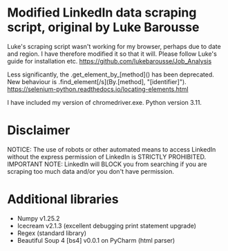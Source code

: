# Modified LinkedIn data scraping script, original by Luke Barousse

Luke's scraping script wasn't working for my browser, perhaps due to date and region. I have therefore modified it so that it will. Please follow Luke's guide for installation etc.
https://github.com/lukebarousse/Job_Analysis


Less significantly, the .get_element_by_[method]\() has been deprecated. New behaviour is .find_element\[/s]\(By.[method], "[identifier]").
https://selenium-python.readthedocs.io/locating-elements.html

I have included my version of chromedriver.exe. Python version 3.11.

# Disclaimer

NOTICE: The use of robots or other automated means to access LinkedIn without the express permission of LinkedIn is STRICTLY PROHIBITED.
IMPORTANT NOTE: LinkedIn will BLOCK you from searching if you are scraping too much data and/or you don't have permission.

# Additional libraries
- Numpy v1.25.2
- Icecream v2.1.3 (excellent debugging print statement upgrade)
- Regex (standard library)
- Beautiful Soup 4 [bs4] v0.0.1 on PyCharm (html parser)
